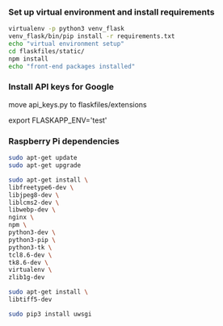 
### Set up virtual environment and install requirements

```bash
virtualenv -p python3 venv_flask
venv_flask/bin/pip install -r requirements.txt
echo "virtual environment setup"
cd flaskfiles/static/
npm install
echo "front-end packages installed"
```
### Install API keys for Google
move api_keys.py to flaskfiles/extensions


export FLASKAPP_ENV='test'


### Raspberry Pi dependencies
```bash
sudo apt-get update
sudo apt-get upgrade

sudo apt-get install \
libfreetype6-dev \
libjpeg8-dev \
liblcms2-dev \
libwebp-dev \
nginx \
npm \
python3-dev \
python3-pip \
python3-tk \
tcl8.6-dev \
tk8.6-dev \
virtualenv \
zlib1g-dev

sudo apt-get install \
libtiff5-dev

sudo pip3 install uwsgi
```
